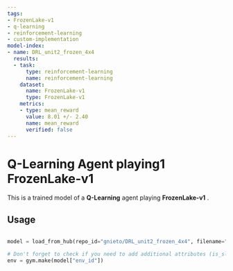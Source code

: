 ```yaml
---
tags:
- FrozenLake-v1
- q-learning
- reinforcement-learning
- custom-implementation
model-index:
- name: DRL_unit2_frozen_4x4
  results:
  - task:
      type: reinforcement-learning
      name: reinforcement-learning
    dataset:
      name: FrozenLake-v1
      type: FrozenLake-v1
    metrics:
    - type: mean_reward
      value: 8.01 +/- 2.40
      name: mean_reward
      verified: false
---
```


  # **Q-Learning** Agent playing1 **FrozenLake-v1**
  This is a trained model of a **Q-Learning** agent playing **FrozenLake-v1** .

  ## Usage

  ```python
  
  model = load_from_hub(repo_id="gnieto/DRL_unit2_frozen_4x4", filename="q-learning.pkl")

  # Don't forget to check if you need to add additional attributes (is_slippery=False etc)
  env = gym.make(model["env_id"])
  ```
  